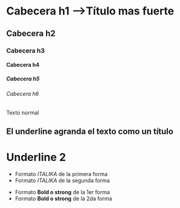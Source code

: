 # Cabecera h1 -->Título mas fuerte
## Cabecera h2
### Cabecera h3
#### Cabecera h4
##### Cabecera h5
###### Cabecera h6


Texto normal

El underline agranda el texto como un título
----------------------

Underline 2
==============

- Formato *ITALIKA* de la primera forma
- Formato _ITALIKA_ de la segunda forma

* Formato **Bold o strong** de la 1er forma
* Formato __Bold o strong__ de la 2da forma
